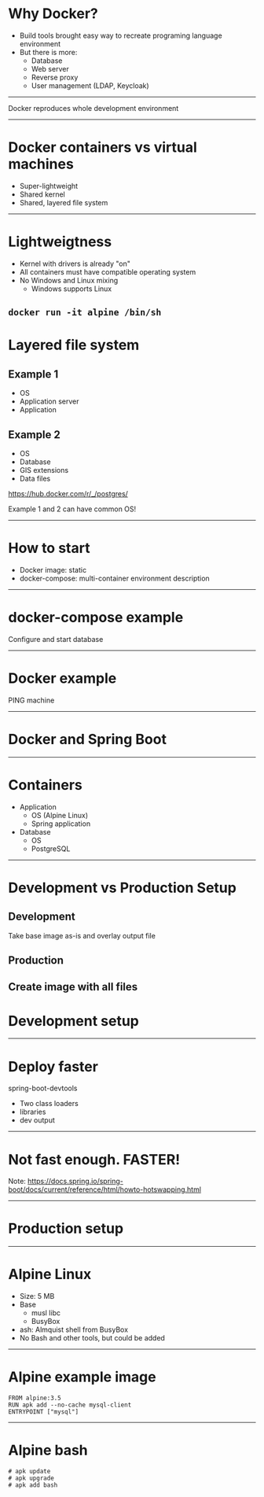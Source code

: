 # Why Docker?

* Build tools brought easy way to recreate programing language environment
* But there is more:
  * Database
  * Web server
  * Reverse proxy
  * User management (LDAP, Keycloak)

---

Docker reproduces whole development environment

---
# Docker containers vs virtual machines
  * Super-lightweight
  * Shared kernel
  * Shared, layered file system

---
# Lightweigtness

* Kernel with drivers is already "on"
* All containers must have compatible operating system
* No Windows and Linux mixing
  * Windows supports Linux

```docker run -it alpine /bin/sh```
---
# Layered file system

## Example 1
* OS
* Application server
* Application

## Example 2
* OS
* Database
* GIS extensions
* Data files

https://hub.docker.com/r/_/postgres/

Example 1 and 2 can have common OS!

---
# How to start

* Docker image: static
* docker-compose: multi-container environment description 

---

# docker-compose example

Configure and start database

---
# Docker example

PING machine

---
# Docker and Spring Boot
---
# Containers
* Application
  * OS (Alpine Linux)
  * Spring application
* Database
  * OS
  * PostgreSQL

---
# Development vs Production Setup

## Development
Take base image as-is and overlay output file

## Production
Create image with all files
---
# Development setup


---
# Deploy faster

spring-boot-devtools
* Two class loaders
 * libraries
 * dev output

---
# Not fast enough. FASTER!

Note:
https://docs.spring.io/spring-boot/docs/current/reference/html/howto-hotswapping.html

---
# Production setup

---
# Alpine Linux

* Size: 5 MB
* Base
  * musl libc
  * BusyBox
* ash: Almquist shell from BusyBox
* No Bash and other tools, but could be added
---
# Alpine example image

```
FROM alpine:3.5
RUN apk add --no-cache mysql-client
ENTRYPOINT ["mysql"]
```
---
# Alpine bash
```
# apk update
# apk upgrade
# apk add bash
```